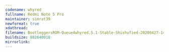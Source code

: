 ```yaml
---
codename: whyred
fullname: Redmi Note 5 Pro
maintainer: simrat39
newformat: true
xdathread:
filename: BootleggersROM-Queue4whyred.5.1-Stable-Shishufied-20200427-142018.zip
buildsize: 802640018
mirrorlink:
---
```

